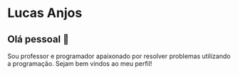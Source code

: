 # Lucas Anjos

## Olá pessoal 👋

Sou professor e programador apaixonado por resolver problemas utilizando a programação. Sejam bem vindos ao meu perfil!